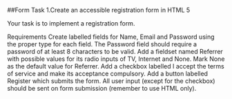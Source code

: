 ##Form Task
1.Create an accessible registration form in HTML 5

Your task is to implement a registration form.

Requirements
Create labelled fields for Name, Email and Password using the proper type for each field.
The Password field should require a password of at least 8 characters to be valid.
Add a fieldset named Referrer with possible values for its radio inputs of TV, Internet and None.
Mark None as the default value for Referrer.
Add a checkbox labelled I accept the terms of service and make its acceptance compulsory.
Add a button labelled Register which submits the form.
All user input (except for the checkbox) should be sent on form submission (remember to use HTML only).



